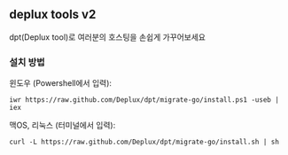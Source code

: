 ## deplux tools v2
dpt(Deplux tool)로 여러분의 호스팅을 손쉽게 가꾸어보세요

### 설치 방법
윈도우 (Powershell에서 입력):
```
iwr https://raw.github.com/Deplux/dpt/migrate-go/install.ps1 -useb | iex
```

맥OS, 리눅스 (터미널에서 입력):
```
curl -L https://raw.github.com/Deplux/dpt/migrate-go/install.sh | sh
```
